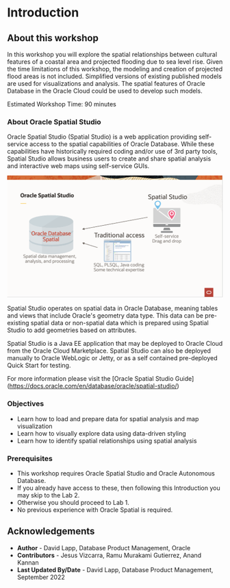 # Introduction

## About this workshop

In this workshop you will explore the spatial relationships between cultural features of a coastal area and projected flooding due to sea level rise. Given the time limitations of this workshop, the modeling and creation of projected flood areas is not included. Simplified versions of existing published models are used for visualizations and analysis. The spatial features of Oracle Database in the Oracle Cloud could be used to develop such models.

Estimated Workshop Time: 90 minutes

### About Oracle Spatial Studio

Oracle Spatial Studio (Spatial Studio) is a web application providing self-service access to the spatial capabilities of Oracle Database. While these capabilities have historically required coding and/or use of 3rd party tools, Spatial Studio allows business users to create and share spatial analysis and interactive web maps using self-service GUIs. 

  ![Spatial Studio](./images/spatial-studio.png)

Spatial Studio operates on spatial data in Oracle Database, meaning tables and views that include Oracle's geometry data type. This data can be pre-existing spatial data or non-spatial data which is prepared using Spatial Studio to add geometries based on attributes. 

Spatial Studio is a Java EE application that may be deployed to Oracle Cloud from the Oracle Cloud Marketplace. Spatial Studio can also be deployed manually to Oracle WebLogic or Jetty, or as a self contained pre-deployed Quick Start for testing.

For more information please visit the [Oracle Spatial Studio Guide] (https://docs.oracle.com/en/database/oracle/spatial-studio/)

### Objectives

- Learn how to load and prepare data for spatial analysis and map visualization
- Learn how to visually explore data using data-driven styling
- Learn how to identify spatial relationships using spatial analysis


### Prerequisites

- This workshop requires Oracle Spatial Studio and Oracle Autonomous Database.  
- If you already have access to these, then following this Introduction you may skip to the Lab 2. 
- Otherwise you should proceed to Lab 1.
- No previous experience with Oracle Spatial is required.

## Acknowledgements

* **Author** - David Lapp, Database Product Management, Oracle
* **Contributors** - Jesus Vizcarra, Ramu Murakami Gutierrez, Anand Kannan
* **Last Updated By/Date** - David Lapp, Database Product Management, September 2022



